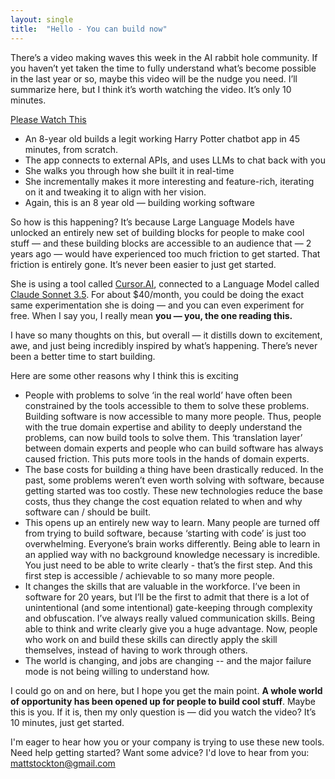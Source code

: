 ```yaml
---
layout: single
title:  "Hello - You can build now"
---
```


There’s a video making waves this week in the AI rabbit hole community. If you haven’t yet taken the time to fully understand what’s become possible in the last year or so, maybe this video will be the nudge you need. I’ll summarize here, but I think it’s worth watching the video. It’s only 10 minutes.

[Please Watch This](https://x.com/rickyrobinett/status/1825581674870055189)

- An 8-year old builds a legit working Harry Potter chatbot app in 45 minutes, from scratch.
- The app connects to external APIs, and uses LLMs to chat back with you
- She walks you through how she built it in real-time
- She incrementally makes it more interesting and feature-rich, iterating on it and tweaking it to align with her vision.
- Again, this is an 8 year old — building working software

So how is this happening? It’s because Large Language Models have unlocked an entirely new set of building blocks for people to make cool stuff — and these building blocks are accessible to an audience that — 2 years ago — would have experienced too much friction to get started. That friction is entirely gone. It’s never been easier to just get started.

She is using a tool called [Cursor.AI](https://www.cursor.com/), connected to a Language Model called [Claude Sonnet 3.5](https://www.anthropic.com/news/claude-3-5-sonnet). For about $40/month, you could be doing the exact same experimentation she is doing — and you can even experiment for free. When I say you, I really mean **you — you, the one reading this.**

I have so many thoughts on this, but overall — it distills down to excitement, awe, and just being incredibly inspired by what’s happening. There’s never been a better time to start building. 

Here are some other reasons why I think this is exciting

- People with problems to solve ‘in the real world’ have often been constrained by the tools accessible to them to solve these problems. Building software is now accessible to many more people. Thus, people with the true domain expertise and ability to deeply understand the problems, can now build tools to solve them. This ‘translation layer’ between domain experts and people who can build software has always caused friction. This puts more tools in the hands of domain experts.
- The base costs for building a thing have been drastically reduced. In the past, some problems weren’t even worth solving with software, because getting started was too costly. These new technologies reduce the base costs, thus they change the cost equation related to when and why software can / should be built.
- This opens up an entirely new way to learn. Many people are turned off from trying to build software, because ‘starting with code’ is just too overwhelming. Everyone’s brain works differently. Being able to learn in an applied way with no background knowledge necessary is incredible. You just need to be able to write clearly - that’s the first step. And this first step is accessible / achievable to so many more people.
- It changes the skills that are valuable in the workforce. I’ve been in software for 20 years, but I’ll be the first to admit that there is a lot of unintentional (and some intentional) gate-keeping through complexity and obfuscation. I’ve always really valued communication skills. Being able to think and write clearly give you a huge advantage. Now, people who work on and build these skills can directly apply the skill themselves, instead of having to work through others.
- The world is changing, and jobs are changing -- and the major failure mode is not being willing to understand how. 

I could go on and on here, but I hope you get the main point. **A whole world of opportunity has been opened up for people to build cool stuff**. Maybe this is you. If it is, then my only question is — did you watch the video? It’s 10 minutes, just get started.

I'm eager to hear how you or your company is trying to use these new tools. Need help getting started? Want some advice? I'd love to hear from you: mattstockton@gmail.com